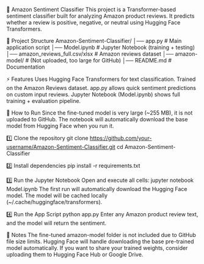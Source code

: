 🛒 Amazon Sentiment Classifier
This project is a Transformer-based sentiment classifier built for analyzing Amazon product reviews. It predicts whether a review is positive, negative, or neutral using Hugging Face Transformers.

📂 Project Structure
Amazon-Sentiment-Classifier/
│── app.py                        # Main application script
│── Model.ipynb                   # Jupyter Notebook (training + testing)
│── amazon_reviews_full.csv/xlsx  # Amazon reviews dataset
│── amazon-model/                 # (Not uploaded, too large for GitHub)
│── README.md                     # Documentation


⚡ Features
Uses Hugging Face Transformers for text classification.
Trained on the Amazon Reviews dataset.
app.py allows quick sentiment predictions on custom input reviews.
Jupyter Notebook (Model.ipynb) shows full training + evaluation pipeline.


🚀 How to Run
Since the fine-tuned model is very large (~255 MB), it is not uploaded to GitHub.
The notebook will automatically download the base model from Hugging Face when you run it.

1️⃣ Clone the repository
git clone https://github.com/your-username/Amazon-Sentiment-Classifier.git
cd Amazon-Sentiment-Classifier

2️⃣ Install dependencies
pip install -r requirements.txt

3️⃣ Run the Jupyter Notebook
Open and execute all cells:
jupyter notebook Model.ipynb
The first run will automatically download the Hugging Face model.
The model will be cached locally (~/.cache/huggingface/transformers).

4️⃣ Run the App Script
python app.py
Enter any Amazon product review text, and the model will return the sentiment.

📌 Notes
The fine-tuned amazon-model folder is not included due to GitHub file size limits.
Hugging Face will handle downloading the base pre-trained model automatically.
If you want to share your trained weights, consider uploading them to Hugging Face Hub or Google Drive.
